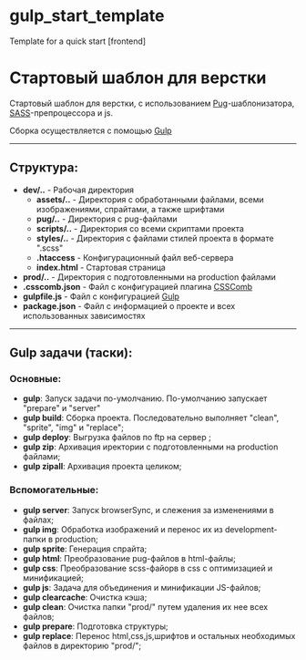 # gulp_start_template
Template for a quick start [frontend]
<h1>Стартовый шаблон для верстки</h1>

<p>Стартовый шаблон для верстки, с использованием <a href="https://pugjs.org/api/getting-started.html" title="pugjs.org">Pug</a>-шаблонизатора, <a href="http://sass-lang.com/" title="sass-lang.com">SASS</a>-препроцессора и js.</p>
<p>Сборка осуществляется с помощью <a href="http://gulpjs.com/" title="gulpjs.com">Gulp</a></p>
<hr>
<h2>Структура:</h2>
<ul>
	<li><b>dev/..</b> - Рабочая директория
		<ul>
			<li><b>assets/..</b> - Директория с обработанными файлами, всеми изображениями, спрайтами, а также шрифтами</li>
			<li><b>pug/..</b> - Директория с pug-файлами</li>
			<li><b>scripts/..</b> - Директория со всеми скриптами проекта</li>
			<li><b>styles/..</b> - Директория с файлами стилей проекта в формате ".scss"</li>
			<li><b>.htaccess</b> - Конфигурационный файл веб-сервера </li>
			<li><b>index.html</b> - Стартовая страница</li>
		</ul>
	</li>
	<li><b>prod/..</b> - Директория с подготовленными на production файлами</li>
	<li><b>.csscomb.json</b> - Файл с конфигурацией плагина <a href="https://github.com/csscomb/csscomb.js" title="github.com/csscomb/csscomb.js">СSSComb</a></li>
	<li><b>gulpfile.js</b> - Файл с конфигурацией <a href="http://gulpjs.com/" title="gulpjs.com">Gulp</a></li>
	<li><b>package.json</b> - Файл с информацией о проекте и всех использованных зависимостях</li>

</ul>
<hr>
<h2>Gulp задачи (таски):</h2>
<h3>Основные:</h3>
<ul>
	<li><b>gulp</b>: Запуск задачи по-умолчанию. По-умолчанию запускает "prepare" и "server"</li>
	<li><b>gulp build</b>: Сборка проекта. Последовательно выполняет "clean", "sprite", "img" и "replace";</li>
	<li><b>gulp deploy</b>: Выгрузка файлов по ftp на сервер ;</li>
	<li><b>gulp zip</b>: Архивация иректории с подготовленными на production файлами;</li>
	<li><b>gulp zipall</b>: Архивация проекта целиком;</li>
</ul>
<h3>Вспомогательные:</h3>
<ul>
	<li><b>gulp server</b>: Запуск browserSync, и слежения за изменениями в файлах;</li>
	<li><b>gulp img</b>: Обработка изображений и перенос их из development-папки в production;</li>
	<li><b>gulp sprite</b>: Генерация спрайта;</li>
	<li><b>gulp html</b>: Преобразование pug-файлов в html-файлы;</li>
	<li><b>gulp css</b>: Преобразование scss-файорв в css c оптимизацией и минификацией;</li>
	<li><b>gulp js</b>: Задача для объединения и минификации JS-файлов;</li>
	<li><b>gulp clearcache</b>: Очистка кэша;</li>
	<li><b>gulp clean</b>: Очистка папки "prod/" путем удаления их нее всех файлов;</li>
	<li><b>gulp prepare</b>: Подготовка структуры;</li>
	<li><b>gulp replace</b>: Перенос html,css,js,шрифтов и остальных необходимых файлов в директорию "prod/";</li>
</ul>



